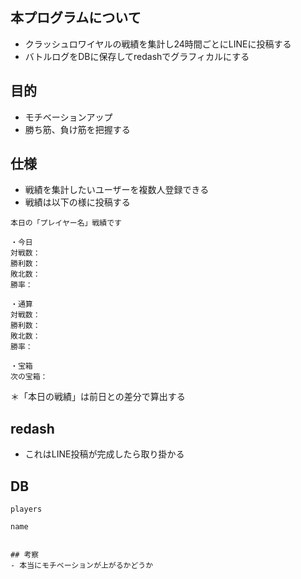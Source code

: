 ## 本プログラムについて
- クラッシュロワイヤルの戦績を集計し24時間ごとにLINEに投稿する
- バトルログをDBに保存してredashでグラフィカルにする

## 目的
- モチベーションアップ
- 勝ち筋、負け筋を把握する

## 仕様
- 戦績を集計したいユーザーを複数人登録できる
- 戦績は以下の様に投稿する
```
本日の「プレイヤー名」戦績です

・今日
対戦数：
勝利数：
敗北数：
勝率：

・通算
対戦数：
勝利数：
敗北数：
勝率：

・宝箱
次の宝箱：
```
＊「本日の戦績」は前日との差分で算出する

## redash
- これはLINE投稿が完成したら取り掛かる

## DB
```
players

name


## 考察
- 本当にモチベーションが上がるかどうか
